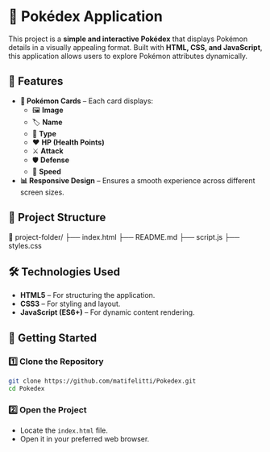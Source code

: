 # 🔴 Pokédex Application

This project is a **simple and interactive Pokédex** that displays Pokémon details in a visually appealing format. Built with **HTML, CSS, and JavaScript**, this application allows users to explore Pokémon attributes dynamically.

## 🚀 Features

- **📌 Pokémon Cards** – Each card displays:
  - 🖼️ **Image**
  - 🏷️ **Name**
  - 🌟 **Type**
  - ❤️ **HP (Health Points)**
  - ⚔️ **Attack**
  - 🛡️ **Defense**
  - 💨 **Speed**
- **📊 Responsive Design** – Ensures a smooth experience across different screen sizes.

## 📂 Project Structure

📁 project-folder/
├── index.html
├── README.md
├── script.js
├── styles.css

## 🛠️ Technologies Used

- **HTML5** – For structuring the application.
- **CSS3** – For styling and layout.
- **JavaScript (ES6+)** – For dynamic content rendering.

## 📌 Getting Started

### 1️⃣ Clone the Repository

```sh
git clone https://github.com/matifelitti/Pokedex.git
cd Pokedex
```

### 2️⃣ Open the Project

- Locate the `index.html` file.
- Open it in your preferred web browser.
